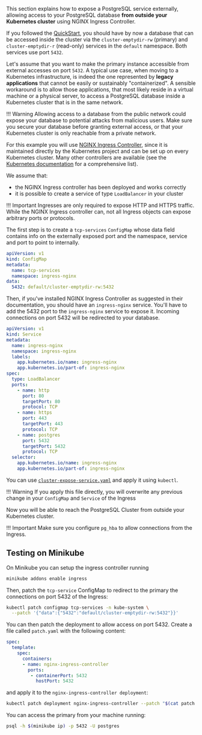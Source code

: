 This section explains how to expose a PostgreSQL service externally, allowing access
to your PostgreSQL database **from outside your Kubernetes cluster** using
NGINX Ingress Controller.

If you followed the [QuickStart](/quickstart), you should have by now
a database that can be accessed inside the cluster via the
`cluster-emptydir-rw` (primary) and `cluster-emptydir-r` (read-only)
services in the `default` namespace. Both services use port `5432`.

Let's assume that you want to make the primary instance accessible from external
accesses on port `5432`. A typical use case, when moving to a Kubernetes
infrastructure, is indeed the one represented by **legacy applications**
that cannot be easily or sustainably "containerized". A sensible workaround
is to allow those applications, that most likely reside in a virtual machine
or a physical server, to access a PostgreSQL database inside a Kubernetes cluster
that is in the same network.

!!! Warning
    Allowing access to a database from the public network could expose your database
    to potential attacks from malicious users. Make sure you secure your database
    before granting external access, or that your Kubernetes cluster is only
    reachable from a private network.

For this example you will use [NGINX Ingress Controller](https://kubernetes.github.io/ingress-nginx/),
since it is maintained directly by the Kubernetes project and can be set up
on every Kubernetes cluster. Many other controllers are available (see the
[Kubernetes documentation](https://kubernetes.io/docs/concepts/services-networking/ingress-controllers/)
for a comprehensive list).

We assume that:

* the NGINX Ingress controller has been deployed and works correctly
* it is possible to create a service of type `LoadBalancer` in your cluster


!!! Important
    Ingresses are only required to expose HTTP and HTTPS traffic. While the NGINX
    Ingress controller can, not all Ingress objects can expose arbitrary ports or
    protocols.

The first step is to create a `tcp-services` `ConfigMap` whose data field
contains info on the externally exposed port and the namespace, service and
port to point to internally.

```yaml
apiVersion: v1
kind: ConfigMap
metadata:
  name: tcp-services
  namespace: ingress-nginx
data:
  5432: default/cluster-emptydir-rw:5432
```

Then, if you've installed NGINX Ingress Controller as suggested in their
documentation, you should have an `ingress-nginx` service. You'll have to add
the 5432 port to the `ingress-nginx` service to expose it. Incoming
connections on port 5432 will be redirected to your database.

```yaml
apiVersion: v1
kind: Service
metadata:
  name: ingress-nginx
  namespace: ingress-nginx
  labels:
    app.kubernetes.io/name: ingress-nginx
    app.kubernetes.io/part-of: ingress-nginx
spec:
  type: LoadBalancer
  ports:
    - name: http
      port: 80
      targetPort: 80
      protocol: TCP
    - name: https
      port: 443
      targetPort: 443
      protocol: TCP
    - name: postgres
      port: 5432
      targetPort: 5432
      protocol: TCP
  selector:
    app.kubernetes.io/name: ingress-nginx
    app.kubernetes.io/part-of: ingress-nginx
```

You can use [`cluster-expose-service.yaml`](samples/cluster-expose-service.yaml)  and apply it
using `kubectl`.

!!! Warning
    If you apply this file directly, you will overwrite any previous change
    in your `ConfigMap` and `Service` of the Ingress

Now you will be able to reach the PostgreSQL Cluster from outside your Kubernetes cluster.

!!! Important
    Make sure you configure `pg_hba` to allow connections from the Ingress.

## Testing on Minikube

On Minikube you can setup the ingress controller running

```sh
minikube addons enable ingress
```

Then, patch the `tcp-service` ConfigMap to redirect to the primary the
connections on port 5432 of the Ingress:

```sh
kubectl patch configmap tcp-services -n kube-system \
  --patch '{"data":{"5432":"default/cluster-emptydir-rw:5432"}}'
```

You can then patch the deployment to allow access on port 5432.
Create a file called `patch.yaml` with the following content:

```yaml
spec:
  template:
    spec:
      containers:
      - name: nginx-ingress-controller
        ports:
         - containerPort: 5432
           hostPort: 5432
```

and apply it to the `nginx-ingress-controller deployment`:

```sh
kubectl patch deployment nginx-ingress-controller --patch "$(cat patch.yaml)" -n kube-system
```

You can access the primary from your machine running:

```sh
psql -h $(minikube ip) -p 5432 -U postgres
```
